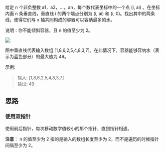 给定 n 个非负整数 a1，a2，...，an，每个数代表坐标中的一个点 (i, ai) 。在坐标内画 n 条垂直线，垂直线 i 的两个端点分别为 (i, ai) 和 (i, 0)。找出其中的两条线，使得它们与 x 轴共同构成的容器可以容纳最多的水。

说明：你不能倾斜容器，且 n 的值至少为 2。

![](https://aliyun-lc-upload.oss-cn-hangzhou.aliyuncs.com/aliyun-lc-upload/uploads/2018/07/25/question_11.jpg)

图中垂直线代表输入数组 [1,8,6,2,5,4,8,3,7]。在此情况下，容器能够容纳水（表示为蓝色部分）的最大值为 49。


示例:

> 输入: [1,8,6,2,5,4,8,3,7]  
> 输出: 49

## 思路

### 使用双指针

使用前后指针，每次移动数字值较小的那个指针，直到指针相遇。

**注意**： n 的值至少为 2 指的是输入的数组长度至少为 2，而不是遍历的时候指针间隔至少为 2。